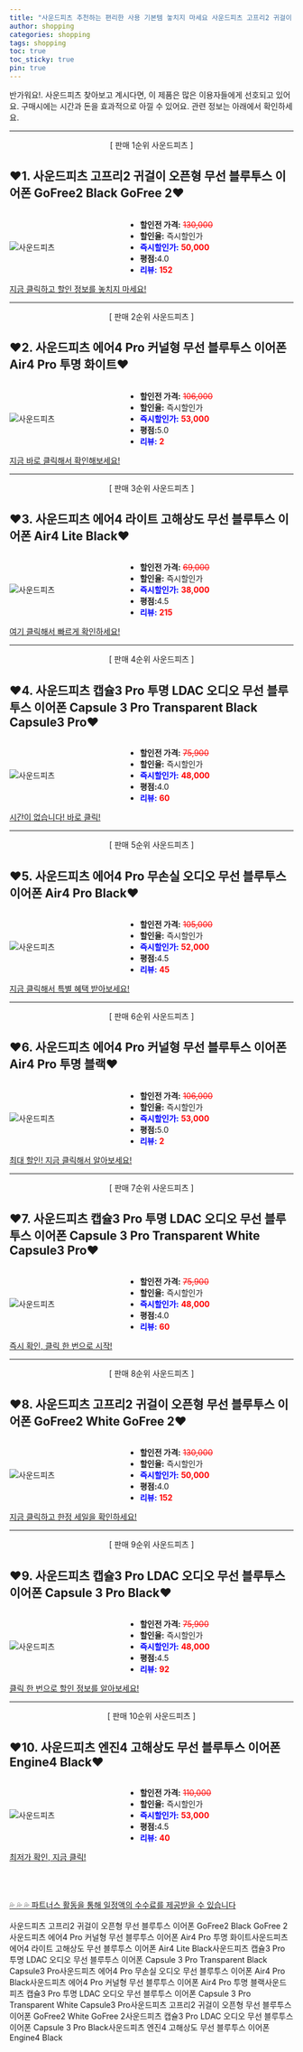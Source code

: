 ```yaml
---
title: "사운드피츠 추천하는 편리한 사용 기본템 놓치지 마세요 사운드피츠 고프리2 귀걸이 오픈형 무선"
author: shopping
categories: shopping
tags: shopping
toc: true
toc_sticky: true
pin: true
---
```

반가워요!. 사운드피츠 찾아보고 계시다면, 이 제품은 많은 이용자들에게 선호되고 있어요. 구매시에는 시간과 돈을 효과적으로 아낄 수 있어요. 관련 정보는 아래에서 확인하세요.

---
<p class="toplist" style="margin: 0 auto; display: block; width: fit-content;">[ 판매 1순위 사운드피츠 ]</p>

<h2><strong>❤️1. 사운드피츠 고프리2 귀걸이 오픈형 무선 블루투스 이어폰 GoFree2 Black GoFree 2❤️</strong></h2>

<div style="display: flex; align-items: center;">
    <div style="flex: 0.4;">
        <img src="https://thumbnail6.coupangcdn.com/thumbnails/remote/230x230ex/image/vendor_inventory/bd23/8b09ecce9e4bd9f1a85c476a46d1160a9a6a6c99e0ef401dee484fe3656e.jpg" alt="사운드피츠" style="max-width: 100%;">
    </div>
    <div style="flex: 0.6; margin-left: 10px;">
        <ul>
            <li><strong>할인전 가격:</strong> <del style="color: red;">130,000</del></li>
            <li><strong>할인율:</strong> 즉시할인가</li>
            <li><span style='color:blue'><strong>즉시할인가:</strong></span> <span style='color:red'><strong>50,000</strong></span></li>
            <li><strong>평점:</strong>4.0</li>
            <li><span style='color:blue'><strong>리뷰:</strong></span> <span style='color:red'><strong>152</strong></span></li>
        </ul>
    </div>
</div>
<div class="center">
    <a href="https://William4Davisa.github.io?lptag=AF9450613&subid=githubio&pageKey=7772162568&traceid=V0-153&itemId=20985346223&vendorItemId=88174084873" class="myButton">
        지금 클릭하고 할인 정보를 놓치지 마세요!
    </a>
</div>


---
<p class="toplist" style="margin: 0 auto; display: block; width: fit-content;">[ 판매 2순위 사운드피츠 ]</p>

<h2><strong>❤️2. 사운드피츠 에어4 Pro 커널형 무선 블루투스 이어폰 Air4 Pro 투명 화이트❤️</strong></h2>

<div style="display: flex; align-items: center;">
    <div style="flex: 0.4;">
        <img src="https://thumbnail7.coupangcdn.com/thumbnails/remote/230x230ex/image/vendor_inventory/fe30/0eea6c4b14f7721b9c57fd7ce7c87b6f8bd69e80c102cb32c1bdb4aec12b.jpg" alt="사운드피츠" style="max-width: 100%;">
    </div>
    <div style="flex: 0.6; margin-left: 10px;">
        <ul>
            <li><strong>할인전 가격:</strong> <del style="color: red;">106,000</del></li>
            <li><strong>할인율:</strong> 즉시할인가</li>
            <li><span style='color:blue'><strong>즉시할인가:</strong></span> <span style='color:red'><strong>53,000</strong></span></li>
            <li><strong>평점:</strong>5.0</li>
            <li><span style='color:blue'><strong>리뷰:</strong></span> <span style='color:red'><strong>2</strong></span></li>
        </ul>
    </div>
</div>
<div class="center">
    <a href="https://William4Davisa.github.io?lptag=AF9450613&subid=githubio&pageKey=8087848955&traceid=V0-153&itemId=22831146776&vendorItemId=90491968437" class="myButton">
        지금 바로 클릭해서 확인해보세요!
    </a>
</div>


---
<p class="toplist" style="margin: 0 auto; display: block; width: fit-content;">[ 판매 3순위 사운드피츠 ]</p>

<h2><strong>❤️3. 사운드피츠 에어4 라이트 고해상도 무선 블루투스 이어폰 Air4 Lite Black❤️</strong></h2>

<div style="display: flex; align-items: center;">
    <div style="flex: 0.4;">
        <img src="https://thumbnail8.coupangcdn.com/thumbnails/remote/230x230ex/image/vendor_inventory/66d9/1c5f5b65ed28048dedbe93116fb1042ca8e13e7bac592004b597dfcc5035.jpg" alt="사운드피츠" style="max-width: 100%;">
    </div>
    <div style="flex: 0.6; margin-left: 10px;">
        <ul>
            <li><strong>할인전 가격:</strong> <del style="color: red;">69,000</del></li>
            <li><strong>할인율:</strong> 즉시할인가</li>
            <li><span style='color:blue'><strong>즉시할인가:</strong></span> <span style='color:red'><strong>38,000</strong></span></li>
            <li><strong>평점:</strong>4.5</li>
            <li><span style='color:blue'><strong>리뷰:</strong></span> <span style='color:red'><strong>215</strong></span></li>
        </ul>
    </div>
</div>
<div class="center">
    <a href="https://William4Davisa.github.io?lptag=AF9450613&subid=githubio&pageKey=7863302592&traceid=V0-153&itemId=21463328794&vendorItemId=86847791507" class="myButton">
        여기 클릭해서 빠르게 확인하세요!
    </a>
</div>


---
<p class="toplist" style="margin: 0 auto; display: block; width: fit-content;">[ 판매 4순위 사운드피츠 ]</p>

<h2><strong>❤️4. 사운드피츠 캡슐3 Pro 투명 LDAC 오디오 무선 블루투스 이어폰 Capsule 3 Pro Transparent Black Capsule3 Pro❤️</strong></h2>

<div style="display: flex; align-items: center;">
    <div style="flex: 0.4;">
        <img src="https://thumbnail9.coupangcdn.com/thumbnails/remote/230x230ex/image/vendor_inventory/c4ac/072b0a22341b4478cdc0992c95f312e1c42e0bbc44730ca14372749ae7f7.jpg" alt="사운드피츠" style="max-width: 100%;">
    </div>
    <div style="flex: 0.6; margin-left: 10px;">
        <ul>
            <li><strong>할인전 가격:</strong> <del style="color: red;">75,900</del></li>
            <li><strong>할인율:</strong> 즉시할인가</li>
            <li><span style='color:blue'><strong>즉시할인가:</strong></span> <span style='color:red'><strong>48,000</strong></span></li>
            <li><strong>평점:</strong>4.0</li>
            <li><span style='color:blue'><strong>리뷰:</strong></span> <span style='color:red'><strong>60</strong></span></li>
        </ul>
    </div>
</div>
<div class="center">
    <a href="https://William4Davisa.github.io?lptag=AF9450613&subid=githubio&pageKey=7675210615&traceid=V0-153&itemId=20485629922&vendorItemId=87853092144" class="myButton">
        시간이 없습니다! 바로 클릭!
    </a>
</div>


---
<p class="toplist" style="margin: 0 auto; display: block; width: fit-content;">[ 판매 5순위 사운드피츠 ]</p>

<h2><strong>❤️5. 사운드피츠 에어4 Pro 무손실 오디오 무선 블루투스 이어폰 Air4 Pro Black❤️</strong></h2>

<div style="display: flex; align-items: center;">
    <div style="flex: 0.4;">
        <img src="https://thumbnail10.coupangcdn.com/thumbnails/remote/230x230ex/image/vendor_inventory/bc6d/eeb1bdc88315860c475c7cb118dc945bfdc8bb981cf4a4df6ae82e6c48ad.jpg" alt="사운드피츠" style="max-width: 100%;">
    </div>
    <div style="flex: 0.6; margin-left: 10px;">
        <ul>
            <li><strong>할인전 가격:</strong> <del style="color: red;">105,000</del></li>
            <li><strong>할인율:</strong> 즉시할인가</li>
            <li><span style='color:blue'><strong>즉시할인가:</strong></span> <span style='color:red'><strong>52,000</strong></span></li>
            <li><strong>평점:</strong>4.5</li>
            <li><span style='color:blue'><strong>리뷰:</strong></span> <span style='color:red'><strong>45</strong></span></li>
        </ul>
    </div>
</div>
<div class="center">
    <a href="https://William4Davisa.github.io?lptag=AF9450613&subid=githubio&pageKey=7665026185&traceid=V0-153&itemId=20430970583&vendorItemId=87512076536" class="myButton">
        지금 클릭해서 특별 혜택 받아보세요!
    </a>
</div>


---
<p class="toplist" style="margin: 0 auto; display: block; width: fit-content;">[ 판매 6순위 사운드피츠 ]</p>

<h2><strong>❤️6. 사운드피츠 에어4 Pro 커널형 무선 블루투스 이어폰 Air4 Pro 투명 블랙❤️</strong></h2>

<div style="display: flex; align-items: center;">
    <div style="flex: 0.4;">
        <img src="https://thumbnail10.coupangcdn.com/thumbnails/remote/230x230ex/image/vendor_inventory/5b11/c1e6f23b4537cd581b552a19b4356ee72bd5b388fcc59fe77373694b9bb5.jpg" alt="사운드피츠" style="max-width: 100%;">
    </div>
    <div style="flex: 0.6; margin-left: 10px;">
        <ul>
            <li><strong>할인전 가격:</strong> <del style="color: red;">106,000</del></li>
            <li><strong>할인율:</strong> 즉시할인가</li>
            <li><span style='color:blue'><strong>즉시할인가:</strong></span> <span style='color:red'><strong>53,000</strong></span></li>
            <li><strong>평점:</strong>5.0</li>
            <li><span style='color:blue'><strong>리뷰:</strong></span> <span style='color:red'><strong>2</strong></span></li>
        </ul>
    </div>
</div>
<div class="center">
    <a href="https://William4Davisa.github.io?lptag=AF9450613&subid=githubio&pageKey=8087848955&traceid=V0-153&itemId=22831146772&vendorItemId=90491968431" class="myButton">
        최대 할인! 지금 클릭해서 알아보세요!
    </a>
</div>


---
<p class="toplist" style="margin: 0 auto; display: block; width: fit-content;">[ 판매 7순위 사운드피츠 ]</p>

<h2><strong>❤️7. 사운드피츠 캡슐3 Pro 투명 LDAC 오디오 무선 블루투스 이어폰 Capsule 3 Pro Transparent White Capsule3 Pro❤️</strong></h2>

<div style="display: flex; align-items: center;">
    <div style="flex: 0.4;">
        <img src="https://thumbnail9.coupangcdn.com/thumbnails/remote/230x230ex/image/vendor_inventory/2aab/8fb082d43525dac4103fa0a8c36e247ea360d73c00cacface2ebe02b53ba.jpg" alt="사운드피츠" style="max-width: 100%;">
    </div>
    <div style="flex: 0.6; margin-left: 10px;">
        <ul>
            <li><strong>할인전 가격:</strong> <del style="color: red;">75,900</del></li>
            <li><strong>할인율:</strong> 즉시할인가</li>
            <li><span style='color:blue'><strong>즉시할인가:</strong></span> <span style='color:red'><strong>48,000</strong></span></li>
            <li><strong>평점:</strong>4.0</li>
            <li><span style='color:blue'><strong>리뷰:</strong></span> <span style='color:red'><strong>60</strong></span></li>
        </ul>
    </div>
</div>
<div class="center">
    <a href="https://William4Davisa.github.io?lptag=AF9450613&subid=githubio&pageKey=7675210615&traceid=V0-153&itemId=20485629923&vendorItemId=87853092161" class="myButton">
        즉시 확인, 클릭 한 번으로 시작!
    </a>
</div>


---
<p class="toplist" style="margin: 0 auto; display: block; width: fit-content;">[ 판매 8순위 사운드피츠 ]</p>

<h2><strong>❤️8. 사운드피츠 고프리2 귀걸이 오픈형 무선 블루투스 이어폰 GoFree2 White GoFree 2❤️</strong></h2>

<div style="display: flex; align-items: center;">
    <div style="flex: 0.4;">
        <img src="https://thumbnail6.coupangcdn.com/thumbnails/remote/230x230ex/image/vendor_inventory/048e/1d4d4518cd04ffda3b96875aabe01cdaa3dd29bcbab260795d5dfaa5431d.jpg" alt="사운드피츠" style="max-width: 100%;">
    </div>
    <div style="flex: 0.6; margin-left: 10px;">
        <ul>
            <li><strong>할인전 가격:</strong> <del style="color: red;">130,000</del></li>
            <li><strong>할인율:</strong> 즉시할인가</li>
            <li><span style='color:blue'><strong>즉시할인가:</strong></span> <span style='color:red'><strong>50,000</strong></span></li>
            <li><strong>평점:</strong>4.0</li>
            <li><span style='color:blue'><strong>리뷰:</strong></span> <span style='color:red'><strong>152</strong></span></li>
        </ul>
    </div>
</div>
<div class="center">
    <a href="https://William4Davisa.github.io?lptag=AF9450613&subid=githubio&pageKey=7772162568&traceid=V0-153&itemId=20985346224&vendorItemId=88174084879" class="myButton">
        지금 클릭하고 한정 세일을 확인하세요!
    </a>
</div>


---
<p class="toplist" style="margin: 0 auto; display: block; width: fit-content;">[ 판매 9순위 사운드피츠 ]</p>

<h2><strong>❤️9. 사운드피츠 캡슐3 Pro LDAC 오디오 무선 블루투스 이어폰 Capsule 3 Pro Black❤️</strong></h2>

<div style="display: flex; align-items: center;">
    <div style="flex: 0.4;">
        <img src="https://thumbnail10.coupangcdn.com/thumbnails/remote/230x230ex/image/vendor_inventory/f799/a5b15c0298f712a40dd125b060b386d3fe6d6ccb027834617a95f3d55e57.jpg" alt="사운드피츠" style="max-width: 100%;">
    </div>
    <div style="flex: 0.6; margin-left: 10px;">
        <ul>
            <li><strong>할인전 가격:</strong> <del style="color: red;">75,900</del></li>
            <li><strong>할인율:</strong> 즉시할인가</li>
            <li><span style='color:blue'><strong>즉시할인가:</strong></span> <span style='color:red'><strong>48,000</strong></span></li>
            <li><strong>평점:</strong>4.5</li>
            <li><span style='color:blue'><strong>리뷰:</strong></span> <span style='color:red'><strong>92</strong></span></li>
        </ul>
    </div>
</div>
<div class="center">
    <a href="https://William4Davisa.github.io?lptag=AF9450613&subid=githubio&pageKey=7164767535&traceid=V0-153&itemId=18038113740&vendorItemId=86847793593" class="myButton">
        클릭 한 번으로 할인 정보를 알아보세요!
    </a>
</div>


---
<p class="toplist" style="margin: 0 auto; display: block; width: fit-content;">[ 판매 10순위 사운드피츠 ]</p>

<h2><strong>❤️10. 사운드피츠 엔진4 고해상도 무선 블루투스 이어폰 Engine4 Black❤️</strong></h2>

<div style="display: flex; align-items: center;">
    <div style="flex: 0.4;">
        <img src="https://thumbnail7.coupangcdn.com/thumbnails/remote/230x230ex/image/vendor_inventory/5f34/b56836787e9e9d5d9102db94c993cab2ccd7c6f2bb8300abc371109978b7.jpg" alt="사운드피츠" style="max-width: 100%;">
    </div>
    <div style="flex: 0.6; margin-left: 10px;">
        <ul>
            <li><strong>할인전 가격:</strong> <del style="color: red;">110,000</del></li>
            <li><strong>할인율:</strong> 즉시할인가</li>
            <li><span style='color:blue'><strong>즉시할인가:</strong></span> <span style='color:red'><strong>53,000</strong></span></li>
            <li><strong>평점:</strong>4.5</li>
            <li><span style='color:blue'><strong>리뷰:</strong></span> <span style='color:red'><strong>40</strong></span></li>
        </ul>
    </div>
</div>
<div class="center">
    <a href="https://William4Davisa.github.io?lptag=AF9450613&subid=githubio&pageKey=7501601625&traceid=V0-153&itemId=19637938396&vendorItemId=86847792640" class="myButton">
        최저가 확인, 지금 클릭!
    </a>
</div>

<br><br><br>[💦 💦 💦 파트너스 활동을 통해 일정액의 수수료를 제공받을 수 있습니다](https://link.coupang.com/a/bcpT2c)<br><br>사운드피츠 고프리2 귀걸이 오픈형 무선 블루투스 이어폰 GoFree2 Black GoFree 2사운드피츠 에어4 Pro 커널형 무선 블루투스 이어폰 Air4 Pro 투명 화이트사운드피츠 에어4 라이트 고해상도 무선 블루투스 이어폰 Air4 Lite Black사운드피츠 캡슐3 Pro 투명 LDAC 오디오 무선 블루투스 이어폰 Capsule 3 Pro Transparent Black Capsule3 Pro사운드피츠 에어4 Pro 무손실 오디오 무선 블루투스 이어폰 Air4 Pro Black사운드피츠 에어4 Pro 커널형 무선 블루투스 이어폰 Air4 Pro 투명 블랙사운드피츠 캡슐3 Pro 투명 LDAC 오디오 무선 블루투스 이어폰 Capsule 3 Pro Transparent White Capsule3 Pro사운드피츠 고프리2 귀걸이 오픈형 무선 블루투스 이어폰 GoFree2 White GoFree 2사운드피츠 캡슐3 Pro LDAC 오디오 무선 블루투스 이어폰 Capsule 3 Pro Black사운드피츠 엔진4 고해상도 무선 블루투스 이어폰 Engine4 Black